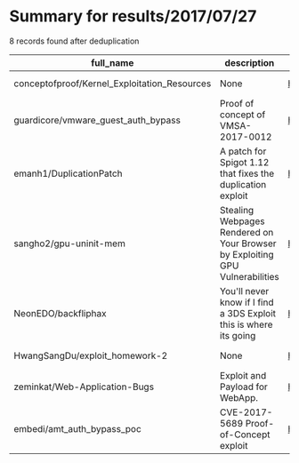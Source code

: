 
# Summary for results/2017/07/27
    
8 records found after deduplication

| full_name | description | html_url | matched_list | matched_count | pushed_at | size | stargazers_count | language | forks_count |
|----------------------------------------------|------------------------------------------------------------------------------|-----------------------------------------------------------------|------------------------|-----------------|---------------------------|--------|--------------------|------------|---------------|
| conceptofproof/Kernel_Exploitation_Resources | None | https://github.com/conceptofproof/Kernel_Exploitation_Resources | ['exploit'] | 1 | 2017-07-27 17:59:05+00:00 | 9 | 9 | | 4 |
| guardicore/vmware_guest_auth_bypass | Proof of concept of VMSA-2017-0012 | https://github.com/guardicore/vmware_guest_auth_bypass | ['exploit'] | 1 | 2017-07-27 21:03:49+00:00 | 28 | 36 | Python | 18 |
| emanh1/DuplicationPatch | A patch for Spigot 1.12 that fixes the duplication exploit | https://github.com/emanh1/DuplicationPatch | ['exploit'] | 1 | 2017-07-27 08:29:24+00:00 | 13 | 0 | Java | 0 |
| sangho2/gpu-uninit-mem | Stealing Webpages Rendered on Your Browser by Exploiting GPU Vulnerabilities | https://github.com/sangho2/gpu-uninit-mem | ['exploit'] | 1 | 2017-07-27 03:16:02+00:00 | 224 | 1 | Cuda | 0 |
| NeonEDO/backfliphax | You'll never know if I find a 3DS Exploit this is where its going | https://github.com/NeonEDO/backfliphax | ['exploit'] | 1 | 2017-07-27 07:19:13+00:00 | 0 | 2 | | 0 |
| HwangSangDu/exploit_homework-2 | None | https://github.com/HwangSangDu/exploit_homework-2 | ['exploit'] | 1 | 2017-07-27 12:39:43+00:00 | 1542 | 0 | C | 0 |
| zeminkat/Web-Application-Bugs | Exploit and Payload for WebApp. | https://github.com/zeminkat/Web-Application-Bugs | ['exploit'] | 1 | 2017-07-27 17:22:56+00:00 | 6 | 0 | | 0 |
| embedi/amt_auth_bypass_poc | CVE-2017-5689 Proof-of-Concept exploit | https://github.com/embedi/amt_auth_bypass_poc | ['cve poc', 'exploit'] | 2 | 2017-07-27 21:08:49+00:00 | 0 | 51 | Python | 16 |
